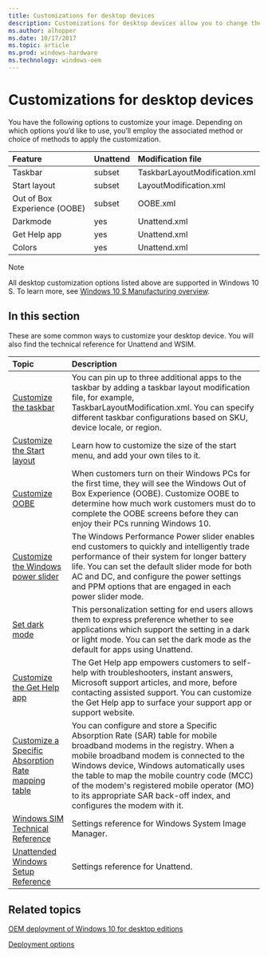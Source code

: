```yaml
---
title: Customizations for desktop devices
description: Customizations for desktop devices allow you to change the UI and other settings for a desktop image.
ms.author: alhopper
ms.date: 10/17/2017
ms.topic: article
ms.prod: windows-hardware
ms.technology: windows-oem
---
```

# Customizations for desktop devices

You have the following options to customize your image. Depending on which options you’d like to use, you’ll employ the associated method or choice of methods to apply the customization.

| Feature                             | Unattend                             | Modification file                             |
|:------------------------------------|:-------------------------------------|:----------------------------------------------|
| Taskbar                             | subset                               | TaskbarLayoutModification.xml                 |
| Start layout                        | subset                               | LayoutModification.xml                        |
| Out of Box Experience (OOBE)        | subset                               | OOBE.xml                                      |
| Darkmode                            | yes                                  | Unattend.xml                                  |
| Get Help app                        | yes                                  | Unattend.xml                                  |
| Colors                              | yes                                  | Unattend.xml                                  |
<!--
| Pen & Windows Ink Workspace         | subset                               | InkWorkspaceModification.xml                  |
-->

>[!Note]
> All desktop customization options listed above are supported in Windows 10 S. To learn more, see [Windows 10 S Manufacturing overview](https://docs.microsoft.com/en-us/windows-hardware/manufacture/desktop/windows-10-s-overview).

## In this section

These are some common ways to customize your desktop device. You will also find the technical reference for Unattend and WSIM.

| Topic                                                   | Description                                                                                         |
|:--------------------------------------------------------|:----------------------------------------------------------------------------------------------------|
| [Customize the taskbar](customize-the-taskbar.md)       | You can pin up to three additional apps to the taskbar by adding a taskbar layout modification file, for example, TaskbarLayoutModification.xml. You can specify different taskbar configurations based on SKU, device locale, or region.                                |
| [Customize the Start layout](customize-start-layout.md) | Learn how to customize the size of the start menu, and add your own tiles to it. |
| [Customize OOBE](customize-oobe.md)                     | When customers turn on their Windows PCs for the first time, they will see the Windows Out of Box Experience (OOBE). Customize OOBE to determine how much work customers must do to complete the OOBE screens before they can enjoy their PCs running Windows 10. |
| [Customize the Windows power slider](customize-power-slider.md) | The Windows Performance Power slider enables end customers to quickly and intelligently trade performance of their system for longer battery life. You can set the default slider mode for both AC and DC, and configure the power settings and PPM options that are engaged in each power slider mode. |
| [Set dark mode](set-dark-mode.md)                       | This personalization setting for end users allows them to express preference whether to see applications which support the setting in a dark or light mode. You can set the dark mode as the default for apps using Unattend.    |
| [Customize the Get Help app](customize-get-help-app.md) | The Get Help app empowers customers to self-help with troubleshooters, instant answers, Microsoft support articles, and more, before contacting assisted support. You can customize the Get Help app to surface your support app or support website.                      |
| [Customize a Specific Absorption Rate mapping table](customize-sar-mapping-table.md) | You can configure and store a Specific Absorption Rate (SAR) table for mobile broadband modems in the registry. When a mobile broadband modem is connected to the Windows device, Windows automatically uses the table to map the mobile country code (MCC) of the modem's registered mobile operator (MO) to its appropriate SAR back-off index, and configures the modem with it.                               |
| [Windows SIM Technical Reference](wsim/windows-system-image-manager-technical-reference.md) | Settings reference for Windows System Image Manager.            |
| [Unattended Windows Setup Reference](unattend/index.md) | Settings reference for Unattend.                                                              |

## Related topics

[OEM deployment of Windows 10 for desktop editions](https://docs.microsoft.com/en-us/windows-hardware/manufacture/desktop/oem-deployment-of-windows-10-for-desktop-editions)

[Deployment options](https://docs.microsoft.com/en-us/windows-hardware/manufacture/desktop/windows-deployment-options)
